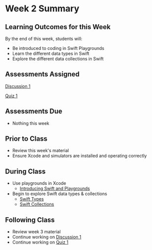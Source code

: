 # Week 2 Summary

## Learning Outcomes for this Week

By the end of this week, students will:

- Be introduced to coding in Swift Playgrounds
- Learn the different data types in Swift
- Explore the different data collections in Swift

## Assessments Assigned

[Discussion 1](/assessments/participation/discussion-1.md)

[Quiz 1](/assessments/participation/quiz-1.md)

## Assessments Due

- Nothing this week

## Prior to Class

- Review this week's material
- Ensure Xcode and simulators are installed and operating correctly

## During Class

- Use playgrounds in Xcode
    - [Introducing Swift and Playgrounds](./intro_to_swift.md)
- Begin to explore Swift data types & collections
    - [Swift Types](./swift_types.md)
    - [Swift Collections](./swift_collections.md)


## Following Class

- Review week 3 material
- Continue working on [Discussion 1](/assessments/participation/discussion-1.md)
- Continue working on [Quiz 1](/assessments/participation/quiz-1.md)
